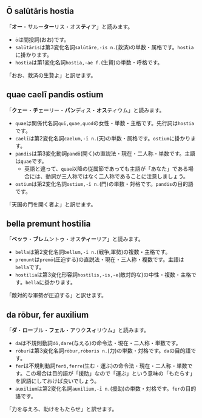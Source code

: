 ## Ō salūtāris hostia
「**オー**・サルー**ター**リス・オス**ティ**ア」と読みます。

- `ō`は間投詞(おお)です。
- `salūtāris`は第3変化名詞`salūtāre,-is n.`(救済)の単数・属格です。`hostia`に掛かります。
- `hostia`は第1変化名詞`hostia,-ae f.`(生贄)の単数・呼格です。

「おお、救済の生贄よ」と訳せます。

## quae caelī pandis ostium
「**クェー**・**チェー**リー・**パン**ディス・**オス**ティウム」と読みます。

- `quae`は関係代名詞`quī,quae,quod`の女性・単数・主格です。先行詞は`hostia`です。
- `caelī`は第2変化名詞`caelum,-ī n.`(天)の単数・属格です。`ostium`に掛かります。
- `pandis`は第3変化動詞`pandō`(開く)の直説法・現在・二人称・単数です。主語は`quae`です。
  - 英語と違って、`quae`以降の従属節であっても主語が「あなた」である場合には、動詞が三人称ではなく二人称であることに注意しましょう。
- `ostium`は第2変化名詞`ostium,-ī n.`(門)の単数・対格です。`pandis`の目的語です。

「天国の門を開く者よ」と訳せます。

## bella premunt hostīlia
「**ベッ**ラ・**ブレ**ムントゥ・オス**ティー**リア」と読みます。

- `bella`は第2変化名詞`bellum,-ī n.`(戦争,軍勢)の複数・主格です。
- `premunt`は`premō`(圧迫する)の直説法・現在・三人称・複数です。主語は`bella`です。
- `hostīlia`は第3変化形容詞`hostīlis,-is,-e`(敵対的な)の中性・複数・主格です。`bella`に掛かります。

「敵対的な軍勢が圧迫する」と訳せます。

## da rōbur, fer auxilium
「**ダ**・**ロー**ブル・**フェル**・アウク**スィ**リウム」と読みます。

- `da`は不規則動詞`dō,dare`(与える)の命令法・現在・二人称・単数です。
- `rōbur`は第3変化名詞`rōbur,rōboris n.`(力)の単数・対格です。`da`の目的語です。
- `fer`は不規則動詞`ferō,ferre`(生む・運ぶ)の命令法・現在・二人称・単数です。この場合は目的語が「援助」なので「運ぶ」という意味の「もたらす」を訳語にしておけば良いでしょう。
- `auxilium`は第2変化名詞`auxilium,-ī n.`(援助)の単数・対格です。`fer`の目的語です。

「力を与えろ、助けをもたらせ」と訳せます。

